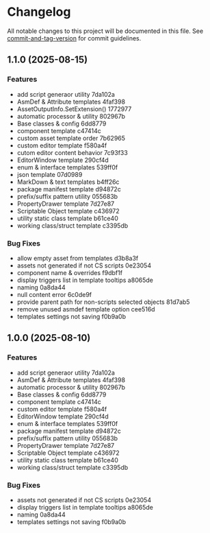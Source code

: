 # Changelog

All notable changes to this project will be documented in this file. See [commit-and-tag-version](https://github.com/absolute-version/commit-and-tag-version) for commit guidelines.

## 1.1.0 (2025-08-15)


### Features

* add script generaor utility 7da102a
* AsmDef & Attribute templates 4faf398
* AssetOutputInfo.SetExtension() 1772977
* automatic processor & utility 802967b
* Base classes & config 6dd8779
* component template c47414c
* custom asset template order 7b62965
* custom editor template f580a4f
* cutom editor content behavior 7c93f33
* EditorWindow template 290cf4d
* enum & interface templates 539ff0f
* json template 07d0989
* MarkDown & text templates b4ff26c
* package manifest template d94872c
* prefix/suffix pattern utility 055683b
* PropertyDrawer template 7d27e87
* Scriptable Object template c436972
* utility static class template b61ce40
* working class/struct template c3395db


### Bug Fixes

* allow empty asset from templates d3b8a3f
* assets not generated if not CS scripts 0e23054
* component name & overrides f9dbf1f
* display triggers list in template tooltips a8065de
* naming 0a8da44
* null content error 6c0de9f
* provide parent path for non-scripts selected objects 81d7ab5
* remove unused asmdef template option cee516d
* templates settings not saving f0b9a0b

## 1.0.0 (2025-08-10)


### Features

* add script generaor utility 7da102a
* AsmDef & Attribute templates 4faf398
* automatic processor & utility 802967b
* Base classes & config 6dd8779
* component template c47414c
* custom editor template f580a4f
* EditorWindow template 290cf4d
* enum & interface templates 539ff0f
* package manifest template d94872c
* prefix/suffix pattern utility 055683b
* PropertyDrawer template 7d27e87
* Scriptable Object template c436972
* utility static class template b61ce40
* working class/struct template c3395db


### Bug Fixes

* assets not generated if not CS scripts 0e23054
* display triggers list in template tooltips a8065de
* naming 0a8da44
* templates settings not saving f0b9a0b
